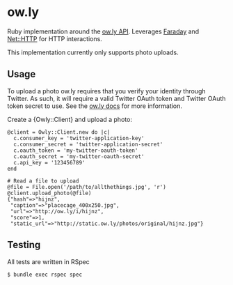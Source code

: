 # ow.ly

Ruby implementation around the [ow.ly API](http://ow.ly/api-docs). Leverages [Faraday](https://github.com/lostisland/faraday) and [Net::HTTP](http://ruby-doc.org/stdlib-2.3.0/libdoc/net/http/rdoc/index.html) for HTTP interactions.

This implementation currently only supports photo uploads.

## Usage

To upload a photo ow.ly requires that you verify your identity through Twitter. As such, it will require a valid Twitter OAuth token and Twitter OAuth token secret to use. See the [ow.ly docs](http://ow.ly/api-docs) for more information.

Create a {Owly::Client} and upload a photo:

    @client = Owly::Client.new do |c|
      c.consumer_key = 'twitter-application-key'
      c.consumer_secret = 'twitter-application-secret'
      c.oauth_token = 'my-twitter-oauth-token'
      c.oauth_secret = 'my-twitter-oauth-secret'
      c.api_key = '123456789'
    end

    # Read a file to upload
    @file = File.open('/path/to/allthethings.jpg', 'r')
    @client.upload_photo(@file)
    {"hash"=>"hijnz",
     "caption"=>"placecage_400x250.jpg",
     "url"=>"http://ow.ly/i/hijnz",
     "score"=>1,
     "static_url"=>"http://static.ow.ly/photos/original/hijnz.jpg"}

## Testing

All tests are written in RSpec

    $ bundle exec rspec spec


